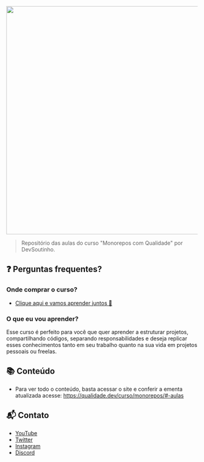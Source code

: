 <p align="center">
   <img width="600" src="https://github.com/devsoutinho/aulas-monorepos.qualidade.dev/assets/13791385/4c3aa029-f3af-464c-8cb4-b89035873ed0" />
</p>


> Repositório das aulas do curso "Monorepos com Qualidade" por DevSoutinho.

## ❓ Perguntas frequentes?

### Onde comprar o curso?

- [Clique aqui e vamos aprender juntos 🤝](https://monorepos.qualidade.dev/?utm_source=github)

### O que eu vou aprender?

Esse curso é perfeito para você que quer aprender a estruturar projetos, compartilhando códigos, separando responsabilidades e deseja replicar esses conhecimentos tanto em seu trabalho quanto na sua vida em projetos pessoais ou freelas.

## 📚 Conteúdo

- Para ver todo o conteúdo, basta acessar o site e conferir a ementa atualizada acesse: https://qualidade.dev/curso/monorepos/#-aulas

## 📬 Contato

- [YouTube](https://youtube.com/@DevSoutinho)
- [Twitter](https://twitter.com/omariosouto)
- [Instagram](https://instagram.com/devsoutinho)
- [Discord](https://mariosouto.com/discord/)
